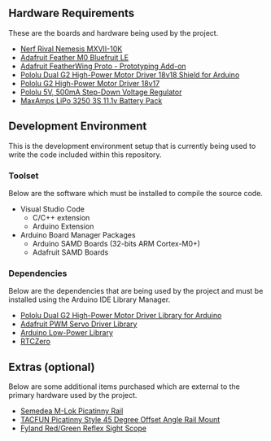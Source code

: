 ## Hardware Requirements
These are the boards and hardware being used by the project.
- [Nerf Rival Nemesis MXVII-10K](https://shop.hasbro.com/en-us/product/nerf-rival-nemesis-mxvii-10-k-blue:04E71588-5056-9047-F5B8-940FC9A5A209)
- [Adafruit Feather M0 Bluefruit LE](https://www.adafruit.com/product/2995)
- [Adafruit FeatherWing Proto - Prototyping Add-on](https://www.adafruit.com/product/2884)
- [Pololu Dual G2 High-Power Motor Driver 18v18 Shield for Arduino](https://www.pololu.com/product/2515)
- [Pololu G2 High-Power Motor Driver 18v17](https://www.pololu.com/product/2991)
- [Pololu 5V, 500mA Step-Down Voltage Regulator](https://www.pololu.com/product/2843)
- [MaxAmps LiPo 3250 3S 11.1v Battery Pack](https://www.maxamps.com/lipo-3250-3s-11-1v-battery-pack)

## Development Environment
This is the development environment setup that is currently being used to write the code included within this repository.

### Toolset
Below are the software which must be installed to compile the source code.
- Visual Studio Code
  - C/C++ extension
  - Arduino Extension
- Arduino Board Manager Packages
  - Arduino SAMD Boards (32-bits ARM Cortex-M0+)
  - Adafruit SAMD Boards

### Dependencies
Below are the dependencies that are being used by the project and must be installed using the Arduino IDE Library Manager.
- [Pololu Dual G2 High-Power Motor Driver Library for Arduino](https://github.com/pololu/dual-g2-high-power-motor-shield)
- [Adafruit PWM Servo Driver Library](https://github.com/adafruit/Adafruit-PWM-Servo-Driver-Library)
- [Arduino Low-Power Library](https://github.com/arduino-libraries/ArduinoLowPower)
- [RTCZero](https://github.com/arduino-libraries/RTCZero)

## Extras (optional)
Below are some additional items purchased which are external to the primary hardware used by the project.
- [Semedea M-Lok Picatinny Rail](https://www.amazon.com/gp/product/B07PBV6SSJ)
- [TACFUN Picatinny Style 45 Degree Offset Angle Rail Mount](https://www.amazon.com/gp/product/B00RSMZGC0)
- [Fyland Red/Green Reflex Sight Scope](https://www.amazon.com/gp/product/B075MCP3WQ)
